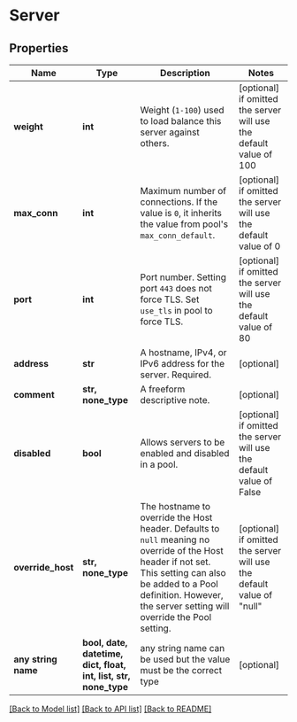 # Server


## Properties
Name | Type | Description | Notes
------------ | ------------- | ------------- | -------------
**weight** | **int** | Weight (`1-100`) used to load balance this server against others. | [optional]  if omitted the server will use the default value of 100
**max_conn** | **int** | Maximum number of connections. If the value is `0`, it inherits the value from pool&#39;s `max_conn_default`. | [optional]  if omitted the server will use the default value of 0
**port** | **int** | Port number. Setting port `443` does not force TLS. Set `use_tls` in pool to force TLS. | [optional]  if omitted the server will use the default value of 80
**address** | **str** | A hostname, IPv4, or IPv6 address for the server. Required. | [optional] 
**comment** | **str, none_type** | A freeform descriptive note. | [optional] 
**disabled** | **bool** | Allows servers to be enabled and disabled in a pool. | [optional]  if omitted the server will use the default value of False
**override_host** | **str, none_type** | The hostname to override the Host header. Defaults to `null` meaning no override of the Host header if not set. This setting can also be added to a Pool definition. However, the server setting will override the Pool setting. | [optional]  if omitted the server will use the default value of "null"
**any string name** | **bool, date, datetime, dict, float, int, list, str, none_type** | any string name can be used but the value must be the correct type | [optional]

[[Back to Model list]](../README.md#documentation-for-models) [[Back to API list]](../README.md#documentation-for-api-endpoints) [[Back to README]](../README.md)


